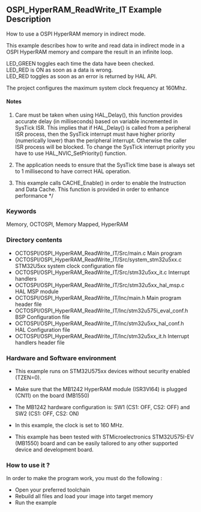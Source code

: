 ## <b>OSPI_HyperRAM_ReadWrite_IT Example Description</b>

How to use a OSPI HyperRAM memory in indirect mode.

This example describes how to write and read data in indirect mode in a OSPI
HyperRAM memory and compare the result in an infinite loop.

LED_GREEN toggles each time the data have been checked.  
LED_RED is ON as soon as a data is wrong.  
LED_RED toggles as soon as an error is returned by HAL API.

The project configures the maximum system clock frequency at 160Mhz.

#### <b>Notes</b>

 1. Care must be taken when using HAL_Delay(), this function provides accurate delay (in milliseconds)
    based on variable incremented in SysTick ISR. This implies that if HAL_Delay() is called from
    a peripheral ISR process, then the SysTick interrupt must have higher priority (numerically lower)
    than the peripheral interrupt. Otherwise the caller ISR process will be blocked.
    To change the SysTick interrupt priority you have to use HAL_NVIC_SetPriority() function.

 2. The application needs to ensure that the SysTick time base is always set to 1 millisecond
    to have correct HAL operation.

 3. This example calls CACHE_Enable() in order to enable the Instruction
    and Data Cache. This function is provided  in order to enhance performance */

### <b>Keywords</b>

Memory, OCTOSPI, Memory Mapped, HyperRAM

### <b>Directory contents</b>

  - OCTOSPI/OSPI_HyperRAM_ReadWrite_IT/Src/main.c                  Main program
  - OCTOSPI/OSPI_HyperRAM_ReadWrite_IT/Src/system_stm32u5xx.c      STM32U5xx system clock configuration file
  - OCTOSPI/OSPI_HyperRAM_ReadWrite_IT/Src/stm32u5xx_it.c          Interrupt handlers
  - OCTOSPI/OSPI_HyperRAM_ReadWrite_IT/Src/stm32u5xx_hal_msp.c     HAL MSP module
  - OCTOSPI/OSPI_HyperRAM_ReadWrite_IT/Inc/main.h                  Main program header file
  - OCTOSPI/OSPI_HyperRAM_ReadWrite_IT/Inc/stm32u575i_eval_conf.h  BSP Configuration file
  - OCTOSPI/OSPI_HyperRAM_ReadWrite_IT/Inc/stm32u5xx_hal_conf.h    HAL Configuration file
  - OCTOSPI/OSPI_HyperRAM_ReadWrite_IT/Inc/stm32u5xx_it.h          Interrupt handlers header file

### <b>Hardware and Software environment</b>

  - This example runs on STM32U575xx devices without security enabled (TZEN=0).
  - Make sure that the MB1242 HyperRAM module (ISR3VI64) is plugged (CN11) on the board (MB1550)
  - The MB1242 hardware configuration is: SW1 (CS1: OFF, CS2: OFF) and SW2 (CS1: OFF, CS2: ON)
  - In this example, the clock is set to 160 MHz.

  - This example has been tested with STMicroelectronics STM32U575I-EV (MB1550)
    board and can be easily tailored to any other supported device
    and development board.

### <b>How to use it ?</b>

In order to make the program work, you must do the following :

 - Open your preferred toolchain
 - Rebuild all files and load your image into target memory
 - Run the example

